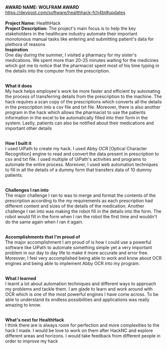 **AWARD NAME: WOLFRAM AWARD** <br />
https://devpost.com/software/healthhack-fch4bt#updates
<br />
<br />
**Project Name:** HealthHack<br />
**Project Description:** The project's main focus is to help the key stakeholders in the healthcare industry automate their important monotonous manual tasks like entering and submitting patient's data for plethora of reasons
<br />
**Inspiration**<br />
One day during the summer, I visited a pharmacy for my sister's medications. We spent more than 20-25 minutes waiting for the medicines which got me to notice that the pharmacist spent most of his time typing in the details into the computer from the prescription.<br /><br />

**What it does**<br />
My hack helps employee's work be more faster and efficient by automating the process of transferring details from the prescription to the machine. The hack requires a scan copy of the prescriptions which converts all the details in the prescription into a csv file and txt file. Moreover, there is also another program in the hack which allows the pharmacist to use the patients information in the excel to be automatically filled into their form in the system. Lastly, patients can also be notified about their medications and important other details<br /><br />

**How I built it**<br />
I used UiPath to create my hack. I used Abby OCR [Optical Character Recognition] engine to read and convert the data present in prescription to csv and txt file. I used multiple of UiPath's activities and programs to automate the entire process. Moreover, I used web automation techniques to fill in all the details of a dummy form that transfers data of 10 dummy 
patients.<br /><br />

**Challenges I ran into**<br />
The major challenge I ran to was to merge and format the contents of the prescription according to the my requirements as each prescription had different content and sizes of the details of the medication. Another challenge I ran into was making the robot fill in the details into the form. The robot would fill in the form when I ran the robot the first time and wouldn't do the same again when I ran it again.<br /><br />

**Accomplishments that I'm proud of**<br />
The major accomplishment I am proud of is how I could use a powerful software like UiPath to automate something simple yet a very important problem in our day to day life to make it more accurate and error free. Moreover, I feel very accomplished being able to work and know about OCR engines and being able to implement Abby OCR into my program.<br /><br />

**What I learned**<br />
I learnt a lot about automation techniques and different ways to approach my problems and tackle them. I am glade to learn and work around with OCR which is one of the most powerful engines I have come across. To be able to understand its endless possibilities and applications was really amazing to know.<br /><br />

**What's next for HealthHack**<br />
I think there are is always room for perfection and more complexities to the hack I made. I would be love to work on them after HackNC and explore different areas and horizons. I would take feedback from different people in order to improve my hack<br /><br />
